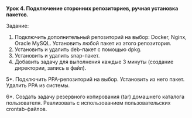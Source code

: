 **Урок 4. Подключение сторонних репозиториев, ручная установка пакетов.**


Задание:

1. Подключить дополнительный репозиторий на выбор: Docker, Nginx, Oracle MySQL. 
Установить любой пакет из этого репозитория.
2. Установить и удалить deb-пакет с помощью dpkg.
3.  Установить и удалить snap-пакет.
4. Добавить задачу для выполнения каждые 3 минуты (создание директории, запись в файл).

5*. Подключить PPA-репозиторий на выбор. Установить из него пакет. Удалить PPA из системы.

6*. Создать задачу резервного копирования (tar) домашнего каталога пользователя. Реализовать с использованием пользовательских crontab-файлов.